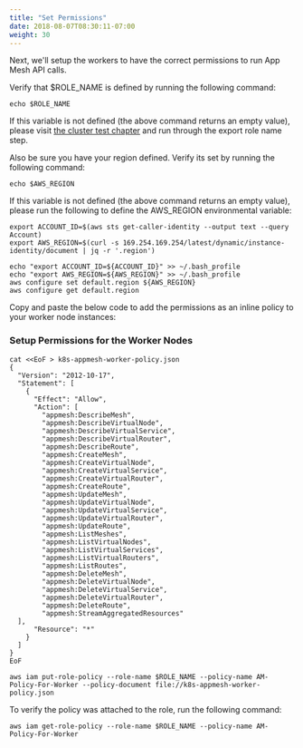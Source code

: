 ```yaml
---
title: "Set Permissions"
date: 2018-08-07T08:30:11-07:00
weight: 30
---
```


Next, we'll setup the workers to have the correct permissions to run App Mesh API calls.

Verify that $ROLE_NAME is defined by running the following command:

```
echo $ROLE_NAME
```

If this variable is not defined (the above command returns an empty value), please visit [the cluster test chapter](/030_eksctl/test) and run through the export role name step.

Also be sure you have your region defined.  Verify its set by running the following command:

```
echo $AWS_REGION
```

If this variable is not defined (the above command returns an empty value), please run the following to define the AWS_REGION environmental variable:

```
export ACCOUNT_ID=$(aws sts get-caller-identity --output text --query Account)
export AWS_REGION=$(curl -s 169.254.169.254/latest/dynamic/instance-identity/document | jq -r '.region')

echo "export ACCOUNT_ID=${ACCOUNT_ID}" >> ~/.bash_profile
echo "export AWS_REGION=${AWS_REGION}" >> ~/.bash_profile
aws configure set default.region ${AWS_REGION}
aws configure get default.region
```



Copy and paste the below code to add the permissions as an inline policy to your worker node instances:

### Setup Permissions for the Worker Nodes
```
cat <<EoF > k8s-appmesh-worker-policy.json
{
  "Version": "2012-10-17",
  "Statement": [
    {
      "Effect": "Allow",
      "Action": [
        "appmesh:DescribeMesh",
        "appmesh:DescribeVirtualNode",
        "appmesh:DescribeVirtualService",
        "appmesh:DescribeVirtualRouter",
        "appmesh:DescribeRoute",
        "appmesh:CreateMesh",
        "appmesh:CreateVirtualNode",
        "appmesh:CreateVirtualService",
        "appmesh:CreateVirtualRouter",
        "appmesh:CreateRoute",
        "appmesh:UpdateMesh",
        "appmesh:UpdateVirtualNode",
        "appmesh:UpdateVirtualService",
        "appmesh:UpdateVirtualRouter",
        "appmesh:UpdateRoute",
        "appmesh:ListMeshes",
        "appmesh:ListVirtualNodes",
        "appmesh:ListVirtualServices",
        "appmesh:ListVirtualRouters",
        "appmesh:ListRoutes",
        "appmesh:DeleteMesh",
        "appmesh:DeleteVirtualNode",
        "appmesh:DeleteVirtualService",
        "appmesh:DeleteVirtualRouter",
        "appmesh:DeleteRoute",
        "appmesh:StreamAggregatedResources"
  ],
      "Resource": "*"
    }
  ]
}
EoF

aws iam put-role-policy --role-name $ROLE_NAME --policy-name AM-Policy-For-Worker --policy-document file://k8s-appmesh-worker-policy.json
```

To verify the policy was attached to the role, run the following command:

```
aws iam get-role-policy --role-name $ROLE_NAME --policy-name AM-Policy-For-Worker
```
